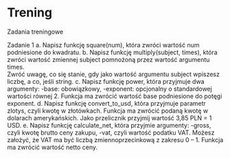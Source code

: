 # Trening
Zadania treningowe

Zadanie 1
a. Napisz funkcję square(num), która zwróci wartość num podniesione do kwadratu.
b. Napisz funkcję multiply(subject, times), która zwróci wartość zmiennej subject pomnożoną przez wartość argumentu times.    
   Zwróć uwagę, co się stanie, gdy jako wartość argumentu subject wpiszesz liczbę, a co, jeśli string.
c. Napisz funkcję power, która przyjmuje dwa argumenty:
   -base: obowiązkowy,
   -exponent: opcjonalny o standardowej wartości równej 2.
   Funkcja ma zwrócić wartość base podniesione do potęgi exponent.
d. Napisz funkcję convert_to_usd, która przyjmuje parametr zlotys, czyli kwotę w złotówkach. Funkcja ma zwrócić podaną kwotę w    dolarach amerykańskich. Jako przelicznik przyjmij wartość 3,85 PLN = 1 USD.
e. Napisz funkcję calculate_net, która przyjmie argumenty:
   -gross, czyli kwotę brutto ceny zakupu,
   -vat, czyli wartość podatku VAT. Możesz założyć, że VAT ma być liczbą zmiennoprzecinkową z zakresu 0 – 1.
   Funkcja ma zwrócić wartość netto ceny.
